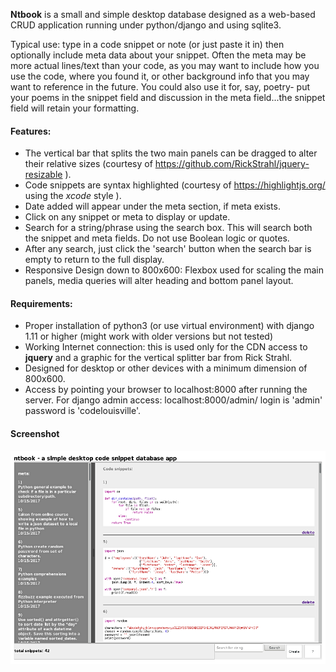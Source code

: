 **Ntbook** is a small and simple desktop database designed as a web-based CRUD application running under python/django and using sqlite3.  

Typical use: type in a code snippet or note (or just paste it in) then optionally
include meta data about your snippet. Often the meta may be more actual lines/text
than your code, as you may want to include how you use the code, where you found it, or other background info that you may want to reference in the future. You could also use it for, say, poetry- put your poems in the snippet field and discussion in the meta field...the snippet field will retain your formatting.  

#### Features:  
* The vertical bar that splits the two main panels can be dragged to alter their relative sizes (courtesy of  https://github.com/RickStrahl/jquery-resizable ).  
* Code snippets are syntax highlighted (courtesy of https://highlightjs.org/ using the *xcode* style ).  
* Date added will appear under the meta section, if meta exists.  
* Click on any snippet or meta to display or update.  
* Search for a string/phrase using the search box. This will search both the snippet and meta fields.  Do not use Boolean logic or quotes.
* After any search, just click the 'search' button when the search bar is empty to
return to the full display.  
* Responsive Design down to 800x600: Flexbox used for scaling the main panels, media queries will alter heading and bottom panel layout.

#### Requirements:
* Proper installation of python3 (or use virtual environment) with django 1.11 or higher (might work with older versions but not tested)  
* Working Internet connection: this is used only for the CDN access to **jquery** and a graphic for the vertical splitter bar from Rick Strahl.  
* Designed for desktop or other devices with a minimum dimension of 800x600.  
* Access by pointing your browser to localhost:8000 after running the server. For django admin access: localhost:8000/admin/ login is 'admin' password is 'codelouisville'.  

#### Screenshot
![Screenshot](ntbook.png "Screenshot")
